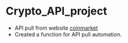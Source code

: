 # Crypto_API_project
* API pull from website [coinmarket](https://coinmarketcap.com)
* Created a function for API pull automation.
